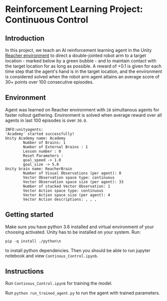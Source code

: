 # Reinforcement Learning Project: Continuous Control

[](images/trained.gif) 

## Introduction

In this project, we teach an AI reinforcement learning agent in the Unity [Reacher environment](https://github.com/Unity-Technologies/ml-agents/blob/master/docs/Learning-Environment-Examples.md#reacher) to direct a double-jointed robot arm to a target location - marked below by a green bubble - and to maintain contact with the target location for as long as possible. A reward of +0.1 is given for each time step that the agent's hand is in the target location, and the environment is considered solved when the robot arm agent attains an average score of 30+ points over 100 consecutive episodes.

## Environment

Agent was learned on Reacher environment with `20` simultanous agents for faster rollout gathering. Environment is solved when average reward over all agents in last 100 episodes is over `30.0`. 

```
INFO:unityagents:
'Academy' started successfully!
Unity Academy name: Academy
        Number of Brains: 1
        Number of External Brains : 1
        Lesson number : 0
        Reset Parameters :
		goal_speed -> 1.0
		goal_size -> 5.0
Unity brain name: ReacherBrain
        Number of Visual Observations (per agent): 0
        Vector Observation space type: continuous
        Vector Observation space size (per agent): 33
        Number of stacked Vector Observation: 1
        Vector Action space type: continuous
        Vector Action space size (per agent): 4
        Vector Action descriptions: , , , 
```

## Getting started

Make sure you have python 3.6 installed and virtual environment of your choosing activated. Unity has to be installed on your system. Run:

```pip -q install ./python\n```

to install python dependencies. Then you should be able to run jupyter notebook and view `Continous_Control.ipynb`.

## Instructions

Run `Continous_Control.ipynb` for training the model.

Run `python run_trained_agent.py` to run the agent with trained parameters.
